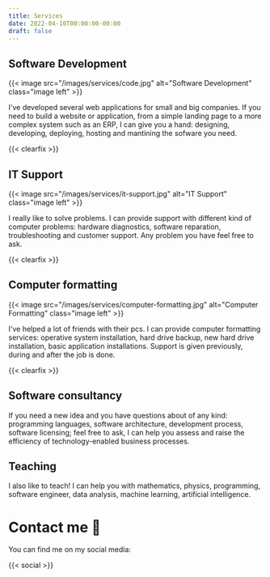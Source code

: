```yaml
---
title: Services
date: 2022-04-10T00:00:00-00:00
draft: false
---
```


## Software Development

{{< image src="/images/services/code.jpg" alt="Software Development" class="image left" >}}

I've developed several web applications for small and big companies. If you need to build a website or application, from a simple landing page to a more complex system such as an ERP, I can give you a hand: designing, developing, deploying, hosting and mantining the sofware you need.

{{< clearfix >}}

## IT Support

{{< image src="/images/services/it-support.jpg" alt="IT Support" class="image left" >}}

I really like to solve problems. I can provide support with different kind of computer problems: hardware diagnostics, software reparation, troubleshooting and customer support. Any problem you have feel free to ask.

{{< clearfix >}}

## Computer formatting

{{< image src="/images/services/computer-formatting.jpg" alt="Computer Formatting" class="image left" >}}

I've helped a lot of friends with their pcs. I can provide computer formatting services: operative system installation, hard drive backup, new hard drive installation, basic application installations. Support is given previously, during and after the job is done.

{{< clearfix >}}

## Software consultancy

If you need a new idea and you have questions about of any kind: programming languages, software architecture, development process, software licensing; feel free to ask, I can help you assess and raise the efficiency of technology-enabled business processes.

## Teaching

I also like to teach! I can help you with mathematics, physics, programming, software engineer, data analysis, machine learning, artificial intelligence.

# Contact me 📧

You can find me on my social media:

{{< social >}}

